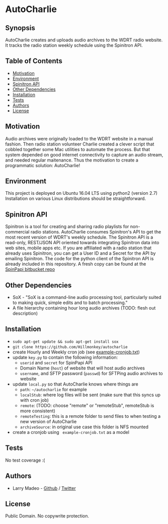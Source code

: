 # AutoCharlie

## Synopsis
AutoCharlie creates and uploads audio archives to the WDRT radio website. It tracks the radio station weekly schedule using the Spinitron API.


## Table of Contents
* [Motivation](#motivation)
* [Environment](#environment)
* [Spinitron API](#spinitron-api)
* [Other Dependencies](#other-dependencies)
* [Installation](#installation)
* [Tests](#tests)
* [Authors](#authors)
* [License](#license)

## Motivation
Audio archives were originally loaded to the WDRT website in a manual fashion. Then radio station volunteer Charlie created a clever script that cobbled together some Mac utilities to automate the process. But that system depended on good internet connectivity to capture an audio stream, and needed regular maitenance. Thus the motivation to create a programmatic solution: AutoCharlie!

## Environment
This project is deployed on Ubuntu 16.04 LTS using python2 (version 2.7)
Installation on various Linux distributions should be straightforward.

## Spinitron API
Spinitron is a tool for creating and sharing radio playlists for non-commercial radio stations.  AutoCharlie consumes Spinitron's API to get the most recent version of WDRT's weekly schedule. The Spinitron API is a read-only, REST/JSON API oriented towards integrating Spinitron data into web sites, mobile apps etc. If you are affiliated with a radio station that already uses Spinitron, you can get a User ID and a Secret for the API by emailing Spinitron.
The code for the python client of the Spinitron API is already included in this repository. A fresh copy can be found at the [SpinPapi bitbucket repo](https://bitbucket.org/spinitron/spinpapi-python-client/src)

## Other Dependencies
* SoX - "SoX is a command-line audio processing tool, particularly suited to making quick, simple edits and to batch processing."
* A file hierarchy containing hour long audio archives (TODO: flesh out description)

## Installation
* `sudo apt-get update && sudo apt-get install sox`
* `git clone https://github.com/Hillmonkey/autocharlie`
* create Hourly and Weekly cron job (see [example-cronjob.txt](example-cronjob.txt))
* update `key.py` to contain the following information:
	* `userid` and `secret` for SpinPapi API
	* Domain Name (`host`) of website that will host audio archives
	* `username`, and SFTP password (`passwd`) for SFTPing audio archives to website
* update `local.py` so that AutoCharlie knows where things are
	* `path`: `~/autocharlie` for example
	* `localStub`: where log files will be sent (make sure that this syncs up with cron job)
	* `remote`: (TODO: choose "remote" or "remoteStub", remoteStub is more consistent)
	* `remoteTesting`: this is a remote folder to send files to when testing a new version of AutoCharlie
	* `archiveSource`: in original use case this folder is NFS mounted
* create a cronjob using ` example-cronjob.txt` as a model

## Tests
No test coverage :(

## Authors

- Larry Madeo - [Github](https://github.com/Hillmonkey) / [Twitter](https://twitter.com/larmalade)

## License
Public Domain. No copywrite protection. 
